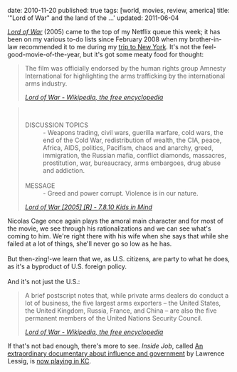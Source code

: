 date: 2010-11-20
published: true
tags: [world, movies, review, america]
title: '"Lord of War" and the land of the ...'
updated: 2011-06-04


<cite><a href="http://www.amazon.com/Lord-War-Widescreen-Nicolas-Cage/dp/B000BYA5G4" target="_blank">Lord of War</a></cite> (2005) came to the top of my Netflix queue&nbsp;this week; it has been on my various to-do lists since February 2008 when my brother-in-law recommended it to me during my <a href="http://www.w3.org/People/Connolly/events/#_6768">trip to New York</a>. It's not the feel-good-movie-of-the-year, but it's got some meaty food for thought:<br />
<blockquote>
The film was officially endorsed by the human rights group Amnesty International for highlighting the arms trafficking by the international arms industry.<br />
<address>

<a href="http://en.wikipedia.org/wiki/Lord_of_War">Lord of War - Wikipedia, the free encyclopedia</a></address>
</blockquote>
<blockquote>
<br />
<dl>
<dt>DISCUSSION TOPICS</dt>
<dd>- Weapons trading, civil wars, guerilla warfare, cold wars, the end of the Cold War, redistribution of wealth, the CIA, peace, Africa, AIDS, politics, Pacifism, chaos and anarchy, greed, immigration, the Russian mafia, conflict diamonds, massacres, prostitution, war, bureaucracy, arms embargoes, drug abuse and addiction. </dd>
<dt><br />
MESSAGE</dt>
<dd>- Greed and power corrupt. Violence is in our nature.</dd></dl>
<address>

<a href="http://www.kids-in-mind.com/l/lordofwar.htm">Lord of War [2005] [R] - 7.8.10 Kids in Mind</a></address>
</blockquote>
Nicolas Cage once again plays the amoral main character and for most of the movie, we see through his rationalizations and we can see what's coming to him. We're right there with his wife when she says that while she failed at a lot of things, she'll never go so low as he has.<br />
<br />
But then-zing!-we learn that we, as U.S. citizens, are party to what he does, as it's a byproduct of U.S. foreign policy.<br />
<br />
And it's not just the U.S.:<br />
<blockquote>
A brief postscript notes that, while private arms dealers do conduct a lot of business, the five largest arms exporters – the United States, the United Kingdom, Russia, France, and China – are also the five permanent members of the United Nations Security Council.<br />
<address>

<a href="http://en.wikipedia.org/wiki/Lord_of_War">Lord of War - Wikipedia, the free encyclopedia</a></address>
</blockquote>
If that's not bad enough, there's more to see.&nbsp;<i>Inside Job</i>, called <a href="http://fixcongressfirst.org/blog/2010/an-extraordinary-documentary-about-influence-and-g/">An extraordinary documentary about influence and government</a>&nbsp;by Lawrence Lessig,&nbsp;is <a href="http://www.sonyclassics.com/insidejob/dates.html">now playing in KC</a>.